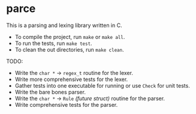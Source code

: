 # parce

This is a parsing and lexing library written in C.

- To compile the project, run `make` or `make all`.
- To run the tests, run `make test`.
- To clean the out directories, run `make clean`.

TODO:
- Write the `char *` -> `regex_t` routine for the lexer.
- Write more comprehensive tests for the lexer.
- Gather tests into one executable for running or use `Check` for unit tests.
- Write the bare bones parser.
- Write the `char *` -> `Rule` _(future struct)_ routine for the parser.
- Write comprehensive tests for the parser.
